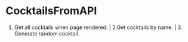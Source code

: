 # CocktailsFromAPI
1. Get all cocktails when page rendered. | 2.Get cocktails by name. | 3. Generate random cocktail.
